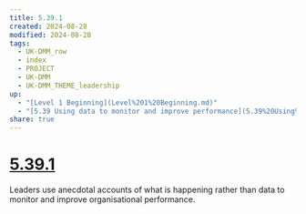 ```yaml
---
title: 5.39.1
created: 2024-08-28
modified: 2024-08-28
tags:
  - UK-DMM_row
  - index
  - PROJECT
  - UK-DMM
  - UK-DMM_THEME_leadership
up:
  - "[Level 1 Beginning](Level%201%20Beginning.md)"
  - "[5.39 Using data to monitor and improve performance](5.39%20Using%20data%20to%20monitor%20and%20improve%20performance.md)"
share: true
---
```

# [5.39.1](5.39.1.md)

Leaders use anecdotal accounts of what is happening rather than data to monitor and improve organisational performance.
